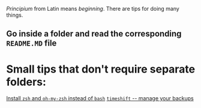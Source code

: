 *Principium* from Latin means *beginning*. There are tips for doing many things.

## Go inside a folder and read the corresponding `README.MD` file


# Small tips that don't require separate folders:
[Install `zsh` and `oh-my-zsh` instead of `bash`](https://www.howtoforge.com/tutorial/how-to-setup-zsh-and-oh-my-zsh-on-linux/)
[`timeshift` -- manage your backups](https://github.com/teejee2008/timeshift)

